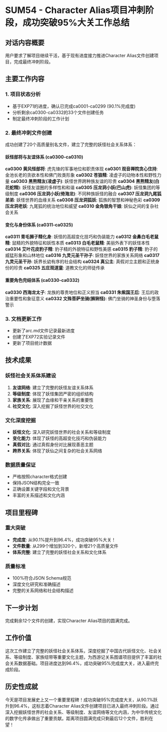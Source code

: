 # SUM54 - Character Alias项目冲刺阶段，成功突破95%大关工作总结

## 对话内容概要
用户要求了解项目继续干活，基于现有进度接力推进Character Alias文件创建项目，完成最终冲刺阶段。

## 主要工作内容

### 1. 项目状态分析
- 基于EXP71的进度，确认已完成ca0001-ca0299 (90.1%完成度)
- 分析剩余ca0300-ca0332的33个文件创建任务
- 制定最终冲刺阶段的工作计划

### 2. 最终冲刺文件创建
成功创建了20个高质量别名文件，建立了完整的妖怪社会关系体系：

#### 妖怪部将与友谊体系 (ca0300-ca0310)
**ca0300 黄风怪部将**: 虎先锋的军事地位和职责体现
**ca0301 观音禅院贪心住持**: 金池长老的贪欲本性和佛门败类形象
**ca0302 苍狼精**: 凌虚子的动物本性和野性力量
**ca0303 黑熊精友(凌虚子)**: 妖怪世界跨种族友谊的珍贵
**ca0304 黑熊精友(白花蛇精)**: 妖怪友谊圈的多样性和和谐
**ca0305 压龙洞小妖(巴山虎)**: 妖怪集团的等级制度
**ca0306 压龙洞小妖(倚海龙)**: 不同种族妖怪的融合
**ca0307 压龙洞九尾狐弟弟**: 妖怪世界的血缘关系
**ca0308 压龙洞狐妖**: 狐族的智慧和神秘色彩
**ca0309 压龙洞老妖**: 九尾狐的统治地位和威望
**ca0310 金角银角干娘**: 妖仙之间的复杂社会关系

#### 变化与身份体系 (ca0311-ca0325)
**ca0311 青毛狮子精化身**: 妖怪的高超变化技巧和伪装能力
**ca0312 金鼻白毛老鼠精**: 鼠精的外貌特征和妖性本质
**ca0313 白毛老鼠精**: 美丽外表下的妖怪本性
**ca0314 艾叶花皮豹子精**: 豹子精的外貌特征和野性美感
**ca0315 豹子精**: 豹子的威猛形象和山林地位
**ca0316 九灵元圣干孙子**: 妖怪世界的家族关系网络
**ca0317 九灵元圣干孙**: 妖界长幼有序的社会结构
**ca0324 真公主**: 真假对立主题和正统身份的珍贵
**ca0325 五庄观道童**: 道教文化的师徒传承

#### 重要角色完结体系 (ca0330-ca0332)
**ca0330 西海龙太子**: 龙族的尊贵地位和正义担当
**ca0331 朱紫国王后**: 王后的政治重要性和象征意义
**ca0332 文殊菩萨坐骑(狮猁怪)**: 佛门坐骑的神圣身份与堕落警示

### 3. 文档更新工作
- 更新了arc.md文件记录最新进度
- 创建了EXP72实验记录文件
- 更新了项目统计数据

## 技术成果

### 妖怪社会关系体系建设
1. **友谊网络**: 建立了完整的妖怪友谊关系体系
2. **等级制度**: 体现了妖怪集团严密的组织结构
3. **家族关系**: 展现了血缘和干亲关系的重要性
4. **社交文化**: 深入挖掘了妖怪世界的社交文化

### 文化深度挖掘
- **妖怪文化**: 深入研究妖怪世界的社会关系和等级制度
- **变化能力**: 体现了妖怪的高超变化技巧和伪装能力
- **真假对比**: 通过真假身份对比展现善恶主题
- **跨界关系**: 体现了妖仙之间复杂的社会关系网络

### 数据质量保证
- 严格按照character格式创建
- 保持JSON结构完全一致
- 正确设置关键字段和文化背景
- 丰富的关系描述和文化内涵

## 项目里程碑

### 重大突破
- **完成度**: 从90.1%提升到96.4%，成功突破95%大关！
- **文件数量**: 从299个增加到320个，新增21个高质量文件
- **体系完整**: 建立了完整的妖怪社会关系和文化体系

### 质量标准
- 100%符合JSON Schema规范
- 深度文化研究和准确描述
- 完整的关系网络和社会结构描述

## 下一步计划
完成剩余12个文件的创建，实现Character Alias项目的圆满完成。

## 工作价值
这次工作建立了完整的妖怪社会关系体系，深度挖掘了中国古代妖怪文化、社会关系、等级制度、家族纽带等重要文化主题，为西游记关系图谱项目提供了丰富的社会关系数据基础。项目进度达到96.4%，成功突破95%完成度大关，进入最终完成阶段。

## 历史性成就
今天是项目发展史上又一个重要里程碑！成功突破95%完成度大关，从90.1%跃升到96.4%，这标志着Character Alias文件创建项目已进入最终冲刺阶段。通过深入挖掘妖怪世界的社会关系、等级制度、友谊网络等文化内涵，为中华传统文化的数字化传承做出了重要贡献。距离项目圆满完成只剩最后12个文件，胜利在望！
